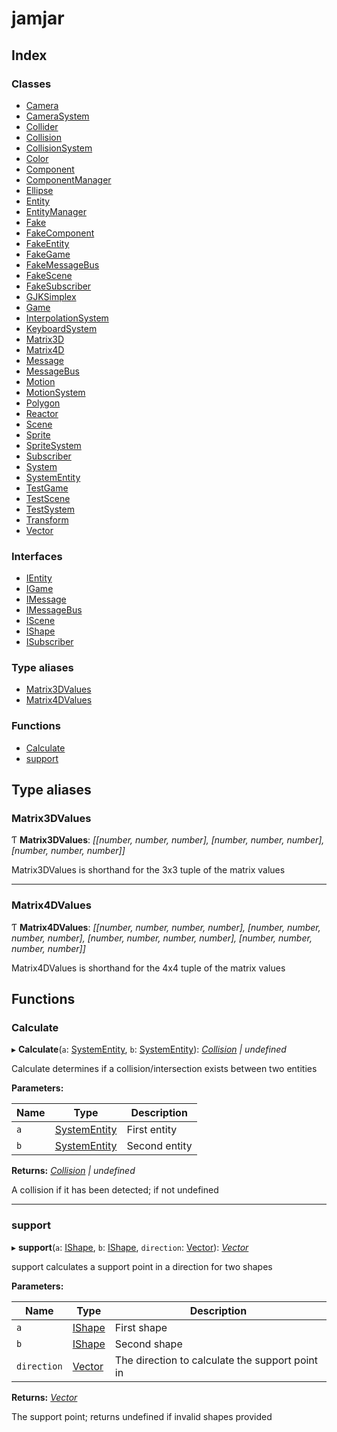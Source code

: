 
# jamjar

## Index

### Classes

* [Camera](classes/camera.md)
* [CameraSystem](classes/camerasystem.md)
* [Collider](classes/collider.md)
* [Collision](classes/collision.md)
* [CollisionSystem](classes/collisionsystem.md)
* [Color](classes/color.md)
* [Component](classes/component.md)
* [ComponentManager](classes/componentmanager.md)
* [Ellipse](classes/ellipse.md)
* [Entity](classes/entity.md)
* [EntityManager](classes/entitymanager.md)
* [Fake](classes/fake.md)
* [FakeComponent](classes/fakecomponent.md)
* [FakeEntity](classes/fakeentity.md)
* [FakeGame](classes/fakegame.md)
* [FakeMessageBus](classes/fakemessagebus.md)
* [FakeScene](classes/fakescene.md)
* [FakeSubscriber](classes/fakesubscriber.md)
* [GJKSimplex](classes/gjksimplex.md)
* [Game](classes/game.md)
* [InterpolationSystem](classes/interpolationsystem.md)
* [KeyboardSystem](classes/keyboardsystem.md)
* [Matrix3D](classes/matrix3d.md)
* [Matrix4D](classes/matrix4d.md)
* [Message](classes/message.md)
* [MessageBus](classes/messagebus.md)
* [Motion](classes/motion.md)
* [MotionSystem](classes/motionsystem.md)
* [Polygon](classes/polygon.md)
* [Reactor](classes/reactor.md)
* [Scene](classes/scene.md)
* [Sprite](classes/sprite.md)
* [SpriteSystem](classes/spritesystem.md)
* [Subscriber](classes/subscriber.md)
* [System](classes/system.md)
* [SystemEntity](classes/systementity.md)
* [TestGame](classes/testgame.md)
* [TestScene](classes/testscene.md)
* [TestSystem](classes/testsystem.md)
* [Transform](classes/transform.md)
* [Vector](classes/vector.md)

### Interfaces

* [IEntity](interfaces/ientity.md)
* [IGame](interfaces/igame.md)
* [IMessage](interfaces/imessage.md)
* [IMessageBus](interfaces/imessagebus.md)
* [IScene](interfaces/iscene.md)
* [IShape](interfaces/ishape.md)
* [ISubscriber](interfaces/isubscriber.md)

### Type aliases

* [Matrix3DValues](README.md#matrix3dvalues)
* [Matrix4DValues](README.md#matrix4dvalues)

### Functions

* [Calculate](README.md#calculate)
* [support](README.md#support)

## Type aliases

###  Matrix3DValues

Ƭ **Matrix3DValues**: *[[number, number, number], [number, number, number], [number, number, number]]*

Matrix3DValues is shorthand for the 3x3 tuple of the matrix values

___

###  Matrix4DValues

Ƭ **Matrix4DValues**: *[[number, number, number, number], [number, number, number, number], [number, number, number, number], [number, number, number, number]]*

Matrix4DValues is shorthand for the 4x4 tuple of the matrix values

## Functions

###  Calculate

▸ **Calculate**(`a`: [SystemEntity](classes/systementity.md), `b`: [SystemEntity](classes/systementity.md)): *[Collision](classes/collision.md) | undefined*

Calculate determines if a collision/intersection exists between two entities

**Parameters:**

Name | Type | Description |
------ | ------ | ------ |
`a` | [SystemEntity](classes/systementity.md) | First entity |
`b` | [SystemEntity](classes/systementity.md) | Second entity |

**Returns:** *[Collision](classes/collision.md) | undefined*

A collision if it has been detected; if not undefined

___

###  support

▸ **support**(`a`: [IShape](interfaces/ishape.md), `b`: [IShape](interfaces/ishape.md), `direction`: [Vector](classes/vector.md)): *[Vector](classes/vector.md)*

support calculates a support point in a direction for two shapes

**Parameters:**

Name | Type | Description |
------ | ------ | ------ |
`a` | [IShape](interfaces/ishape.md) | First shape |
`b` | [IShape](interfaces/ishape.md) | Second shape |
`direction` | [Vector](classes/vector.md) | The direction to calculate the support point in |

**Returns:** *[Vector](classes/vector.md)*

The support point; returns undefined if invalid shapes provided
